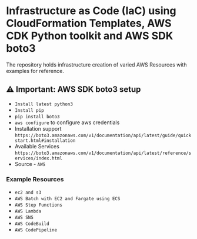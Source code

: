 # Infrastructure as Code (IaC) using CloudFormation Templates, AWS CDK Python toolkit and AWS SDK boto3 

The repository holds infrastructure creation of varied AWS Resources with examples for reference.


## :warning: Important: AWS SDK boto3 setup 
 * `Install latest python3`
 * `Install pip`
 * `pip install boto3`
 * `aws configure` to configure aws credentials
 * Installation support `https://boto3.amazonaws.com/v1/documentation/api/latest/guide/quickstart.html#installation`
 * Available Services `https://boto3.amazonaws.com/v1/documentation/api/latest/reference/services/index.html`
 * Source - `AWS`
 
### Example Resources
 
 * `ec2 and s3`
 * `AWS Batch with EC2 and Fargate using ECS`
 * `AWS Step Functions`
 * `AWS Lambda`
 * `AWS SNS`
 * `AWS CodeBuild`
 * `AWS CodePipeline`